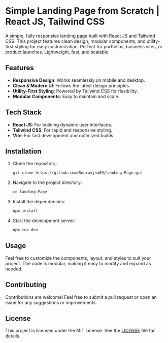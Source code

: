 
# Simple Landing Page from Scratch | React JS, Tailwind CSS

A simple, fully responsive landing page built with React JS and Tailwind CSS. This project features clean design, modular components, and utility-first styling for easy customization. Perfect for portfolios, business sites, or product launches. Lightweight, fast, and scalable.

## Features
- **Responsive Design**: Works seamlessly on mobile and desktop.
- **Clean & Modern UI**: Follows the latest design principles.
- **Utility-First Styling**: Powered by Tailwind CSS for flexibility.
- **Modular Components**: Easy to maintain and scale.

## Tech Stack
- **React JS**: For building dynamic user interfaces.
- **Tailwind CSS**: For rapid and responsive styling.
- **Vite**: For fast development and optimized builds.

## Installation

1. Clone the repository:
   ```bash
   git clone https://github.com/Souravjha69/landing-Page.git
   ```
2. Navigate to the project directory:
   ```bash
   cd landing-Page
   ```
3. Install the dependencies:
   ```bash
   npm install
   ```
4. Start the development server:
   ```bash
   npm run dev
   ```

## Usage

Feel free to customize the components, layout, and styles to suit your project. The code is modular, making it easy to modify and expand as needed.

## Contributing

Contributions are welcome! Feel free to submit a pull request or open an issue for any suggestions or improvements.

## License

This project is licensed under the MIT License. See the [LICENSE](./LICENSE) file for details.
